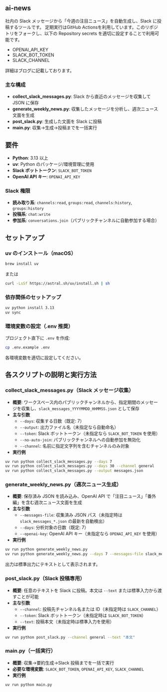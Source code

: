 ## ai-news

社内の Slack メッセージから「今週の注目ニュース」を自動生成し、Slack に投稿するツールです。
定期実行はGitHub Actionsを利用しています。このリポジトリをフォークし、以下の Repository secrets を適切に設定することで利用可能です。

- OPENAI_API_KEY
- SLACK_BOT_TOKEN
- SLACK_CHANNEL

詳細はブログに記載しております。

### 主な構成
- **collect_slack_messages.py**: Slack から直近のメッセージを収集して JSON に保存
- **generate_weekly_news.py**: 収集したメッセージを分析し、週次ニュース文面を生成
- **post_slack.py**: 生成した文面を Slack に投稿
- **main.py**: 収集→生成→投稿までを一括実行

## 要件
- **Python**: 3.13 以上
- **uv**: Python のパッケージ/環境管理に使用
- **Slack ボットトークン**: `SLACK_BOT_TOKEN`
- **OpenAI API キー**: `OPENAI_API_KEY`

### Slack 権限
- **読み取り系**: `channels:read`, `groups:read`, `channels:history`, `groups:history`
- **投稿系**: `chat:write`
- **参加系**: `conversations.join`（パブリックチャンネルに自動参加する場合）

## セットアップ

### uv のインストール（macOS）
```bash
brew install uv
```
または
```bash
curl -LsSf https://astral.sh/uv/install.sh | sh
```

### 依存関係のセットアップ
```bash
uv python install 3.13
uv sync
```

### 環境変数の設定（.env 推奨）
プロジェクト直下に `.env` を作成:
```bash
cp .env.example .env
```
各環境変数を適切に設定してください。

## 各スクリプトの説明と実行方法

### collect_slack_messages.py（Slack メッセージ収集）
- **概要**: ワークスペース内のパブリックチャンネルから、指定期間のメッセージを収集し、`slack_messages_YYYYMMDD_HHMMSS.json` として保存
- **主な引数**
  - `--days`: 収集する日数（既定: 7）
  - `--output`: 出力ファイル名（未指定なら自動命名）
  - `--token`: Slack ボットトークン（未指定なら `SLACK_BOT_TOKEN` を使用）
  - `--no-auto-join`: パブリックチャンネルへの自動参加を無効化
  - `--channel`: 名前に指定文字列を含むチャンネルのみ対象
- **実行例**
```bash
uv run python collect_slack_messages.py --days 7
uv run python collect_slack_messages.py --days 30 --channel general
uv run python collect_slack_messages.py --output messages.json
```

### generate_weekly_news.py（週次ニュース生成）
- **概要**: 保存済み JSON を読み込み、OpenAI API で「注目ニュース」「番外編」を含む週次ニュース文面を生成
- **主な引数**
  - `--messages-file`: 収集済み JSON パス（未指定時は `slack_messages_*.json` の最新を自動検出）
  - `--days`: 分析対象の日数（既定: 7）
  - `--openai-key`: OpenAI API キー（未指定なら `OPENAI_API_KEY` を使用）
- **実行例**
```bash
uv run python generate_weekly_news.py
uv run python generate_weekly_news.py --days 7 --messages-file slack_messages_20250929_145307.json
```
出力は標準出力にテキストとして表示されます。

### post_slack.py（Slack 投稿専用）
- **概要**: 任意のテキストを Slack に投稿。本文は `--text` または標準入力から渡すことが可能
- **主な引数**
  - `--channel`: 投稿先チャンネル名または ID（未指定時は `SLACK_CHANNEL`）
  - `--token`: Slack ボットトークン（未指定時は `SLACK_BOT_TOKEN`）
  - `--text`: 投稿本文（未指定時は標準入力を使用）
- **実行例**
```bash
uv run python post_slack.py --channel general --text "本文"
```

### main.py（一括実行）
- **概要**: 収集→要約生成→Slack 投稿までを一括で実行
- **必要な環境変数**: `SLACK_BOT_TOKEN`, `OPENAI_API_KEY`, `SLACK_CHANNEL`
- **実行例**
```bash
uv run python main.py
```
